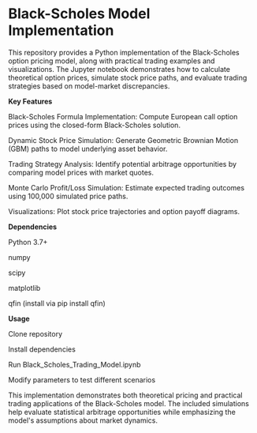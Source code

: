 # Black-Scholes Model Implementation
This repository provides a Python implementation of the Black-Scholes option pricing model, along with practical trading examples and visualizations. The Jupyter notebook demonstrates how to calculate theoretical option prices, simulate stock price paths, and evaluate trading strategies based on model-market discrepancies.


**Key Features**

Black-Scholes Formula Implementation: Compute European call option prices using the closed-form Black-Scholes solution.

Dynamic Stock Price Simulation: Generate Geometric Brownian Motion (GBM) paths to model underlying asset behavior.

Trading Strategy Analysis: Identify potential arbitrage opportunities by comparing model prices with market quotes.

Monte Carlo Profit/Loss Simulation: Estimate expected trading outcomes using 100,000 simulated price paths.

Visualizations: Plot stock price trajectories and option payoff diagrams.

**Dependencies**

Python 3.7+

numpy

scipy

matplotlib

qfin (install via pip install qfin)

**Usage**

Clone repository

Install dependencies

Run Black_Scholes_Trading_Model.ipynb

Modify parameters to test different scenarios


This implementation demonstrates both theoretical pricing and practical trading applications of the Black-Scholes model. The included simulations help evaluate statistical arbitrage opportunities while emphasizing the model's assumptions about market dynamics.
